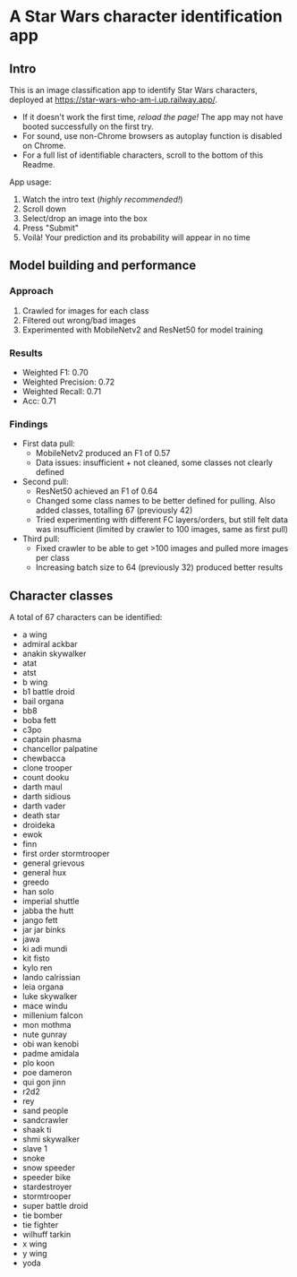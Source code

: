 # A Star Wars character identification app

## Intro
This is an image classification app to identify Star Wars characters, deployed at https://star-wars-who-am-i.up.railway.app/.
- If it doesn't work the first time, _reload the page!_ The app may not have booted successfully on the first try.
- For sound, use non-Chrome browsers as autoplay function is disabled on Chrome.
- For a full list of identifiable characters, scroll to the bottom of this Readme.

App usage:
1. Watch the intro text (_highly recommended!_)
2. Scroll down
3. Select/drop an image into the box
4. Press "Submit"
5. Voilà! Your prediction and its probability will appear in no time

## Model building and performance
### Approach
1. Crawled for images for each class
2. Filtered out wrong/bad images
3. Experimented with MobileNetv2 and ResNet50 for model training

### Results
- Weighted F1: 0.70
- Weighted Precision: 0.72
- Weighted Recall: 0.71
- Acc: 0.71

### Findings
- First data pull: 
    - MobileNetv2 produced an F1 of 0.57
    - Data issues: insufficient + not cleaned, some classes not clearly defined
- Second pull: 
    - ResNet50 achieved an F1 of 0.64
    - Changed some class names to be better defined for pulling. Also added classes, totalling 67 (previously 42)
    - Tried experimenting with different FC layers/orders, but still felt data was insufficient (limited by crawler to 100 images, same as first pull)
- Third pull:
    - Fixed crawler to be able to get >100 images and pulled more images per class
    - Increasing batch size to 64 (previously 32) produced better results

## Character classes
A total of 67 characters can be identified:
- a wing
- admiral ackbar
- anakin skywalker
- atat
- atst
- b wing
- b1 battle droid
- bail organa
- bb8
- boba fett
- c3po
- captain phasma
- chancellor palpatine
- chewbacca
- clone trooper
- count dooku
- darth maul
- darth sidious
- darth vader
- death star
- droideka
- ewok
- finn
- first order stormtrooper
- general grievous
- general hux
- greedo
- han solo
- imperial shuttle
- jabba the hutt
- jango fett
- jar jar binks
- jawa
- ki adi mundi
- kit fisto
- kylo ren
- lando calrissian
- leia organa
- luke skywalker
- mace windu
- millenium falcon
- mon mothma
- nute gunray
- obi wan kenobi
- padme amidala
- plo koon
- poe dameron
- qui gon jinn
- r2d2
- rey
- sand people
- sandcrawler
- shaak ti
- shmi skywalker
- slave 1
- snoke
- snow speeder
- speeder bike
- stardestroyer
- stormtrooper
- super battle droid
- tie bomber
- tie fighter
- wilhuff tarkin
- x wing
- y wing
- yoda
